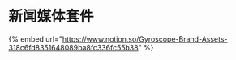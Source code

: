 # 新闻媒体套件

{% embed url="https://www.notion.so/Gyroscope-Brand-Assets-318c6fd8351648089ba8fc336fc55b38" %}
